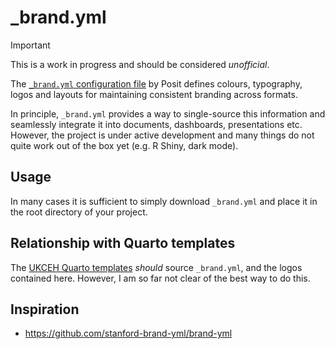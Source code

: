 # _brand.yml

> [!IMPORTANT]
> This is a work in progress and should be considered _unofficial_.

The [`_brand.yml` configuration file](https://posit-dev.github.io/brand-yml/) by Posit defines colours, typography, logos and layouts for maintaining consistent branding across formats.

In principle, `_brand.yml` provides a way to single-source this information and seamlessly integrate it into documents, dashboards, presentations etc.
However, the project is under active development and many things do not quite work out of the box yet (e.g. R Shiny, dark mode).

## Usage

In many cases it is sufficient to simply download `_brand.yml` and place it in the root directory of your project.


## Relationship with Quarto templates

The [UKCEH Quarto templates](https://github.com/ukceh-rse/quarto-templates) _should_ source `_brand.yml`, and the logos contained here.
However, I am so far not clear of the best way to do this.

## Inspiration

- https://github.com/stanford-brand-yml/brand-yml
